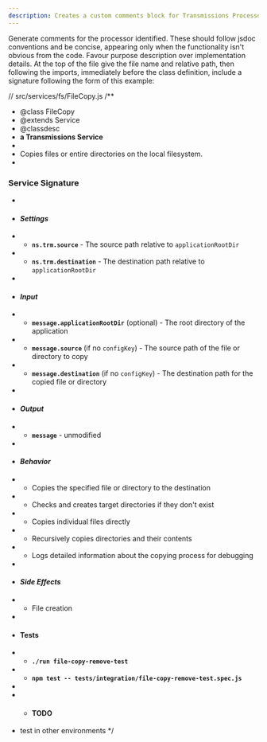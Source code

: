 ```yaml
---
description: Creates a custom comments block for Transmissions Processors
---
```


Generate comments for the processor identified. These should follow jsdoc conventions and be concise, appearing only when the functionality isn't obvious from the code. Favour purpose description over implementation details.
At the top of the file give the file name and relative path, then following the imports, immediately before the class definition, include a signature following the form of this example:

// src/services/fs/FileCopy.js
/**
 * @class FileCopy
 * @extends Service
 * @classdesc
 * **a Transmissions Service**
 *
 * Copies files or entire directories on the local filesystem.
 *
 ### Service Signature
 *
 * #### __*Settings*__
 * * **`ns.trm.source`** - The source path relative to `applicationRootDir`
 * * **`ns.trm.destination`** - The destination path relative to `applicationRootDir`
 *
 * #### __*Input*__
 * * **`message.applicationRootDir`** (optional) - The root directory of the application
 * * **`message.source`** (if no `configKey`) - The source path of the file or directory to copy
 * * **`message.destination`** (if no `configKey`) - The destination path for the copied file or directory
 *
 * #### __*Output*__
 * * **`message`** - unmodified
 *
 * #### __*Behavior*__
 * * Copies the specified file or directory to the destination
 * * Checks and creates target directories if they don't exist
 * * Copies individual files directly
 * * Recursively copies directories and their contents
 * * Logs detailed information about the copying process for debugging
 *
 * #### __*Side Effects*__
 * * File creation
 *
 * #### __Tests__
 * * **`./run file-copy-remove-test`**
 * * **`npm test -- tests/integration/file-copy-remove-test.spec.js`**
 *
 * * #### __TODO__
 * test in other environments
 */

